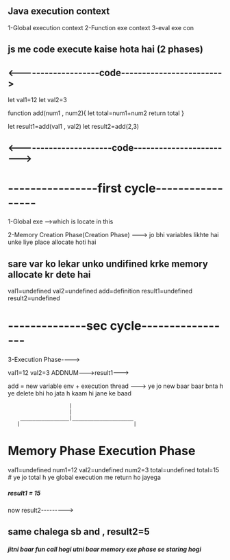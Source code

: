 ## Java execution context

1-Global execution context
2-Function exe context
3-eval exe con

## js me code execute kaise hota hai (2 phases)

## <-------------------code------------------------>
let val1=12
let val2=3

function add(num1 , num2){
    let total=num1+num2
    return total
}

let result1=add(val1 , val2)
let result2=add(2,3)

## <----------------------code------------------------>

# ----------------first cycle-----------------
1-Global exe -->which is locate in this

2-Memory Creation Phase(Creation Phase) ---> jo bhi variables likhte hai unke liye place allocate hoti hai 
## sare var ko lekar unko undifined krke memory allocate kr dete hai

val1=undefined
val2=undefined
add=definition
result1=undefined
result2=undefined

# --------------sec cycle-----------------
3-Execution Phase---->

val1=12
val2=3
ADDNUM--->result1--->

add  = new variable env + execution thread ---> ye jo new baar baar bnta h ye delete bhi ho jata h kaam hi jane ke baad
                        
                        |
                        |
        ________________|____________________                      
       |                                     |
# Memory Phase                       Execution Phase
                                                                        
val1=undefined                       num1=12
val2=undefined                       num2=3
total=undefined                      total=15  # ye jo total h ye global execution me return ho jayega

##### result1 = 15

now result2--------->

## same chalega sb and , result2=5

##### jitni baar fun call hogi utni baar memory exe phase se staring hogi







